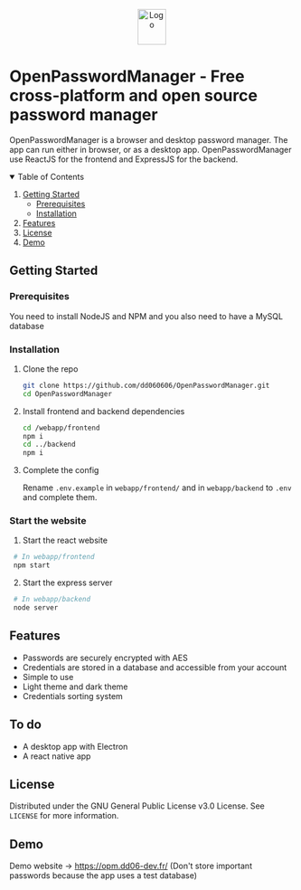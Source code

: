 <p align="center">
    <img src="https://opm.dd06-dev.rh-web.eu/assets/images/icon.png" alt="Logo" width="50" height="63">

</p>





# OpenPasswordManager - Free cross-platform and open source password manager





OpenPasswordManager is a browser and desktop password manager. The app can run either in browser, or as a desktop app.
OpenPasswordManager use ReactJS for the frontend and ExpressJS for the backend.


<details open="open">
  <summary>Table of Contents</summary>
  <ol>
    <li>
      <a href="#getting-started">Getting Started</a>
      <ul>
        <li><a href="#prerequisites">Prerequisites</a></li>
        <li><a href="#installation">Installation</a></li>
      </ul>
    </li>
    <li><a href="#features">Features</a></li>
    <li><a href="#license">License</a></li>
    <li><a href="#demo">Demo</a></li>

  </ol>
</details>



## Getting Started

### Prerequisites

You need to install NodeJS and NPM and you also need to have a MySQL database

### Installation

1. Clone the repo
   ```sh
   git clone https://github.com/dd060606/OpenPasswordManager.git
   cd OpenPasswordManager
   ```
3. Install frontend and backend dependencies
   ```sh
   cd /webapp/frontend
   npm i
   cd ../backend
   npm i
   ```

4. Complete the config
  
    Rename `.env.example` in `webapp/frontend/` and in `webapp/backend` to `.env` and complete them.

### Start the website
  1. Start the react website
  ```sh
   # In webapp/frontend
   npm start
   ```
  2. Start the express server
  ```sh
   # In webapp/backend
   node server
   ```

## Features
  - Passwords are securely encrypted with AES
  - Credentials are stored in a database and accessible from your account
  - Simple to use
  - Light theme and dark theme
  - Credentials sorting system
## To do
  - A desktop app with Electron
  - A react native app

## License

Distributed under the GNU General Public License v3.0 License. See `LICENSE` for more information.

## Demo

Demo website -> https://opm.dd06-dev.fr/
(Don't store important passwords because the app uses a test database)